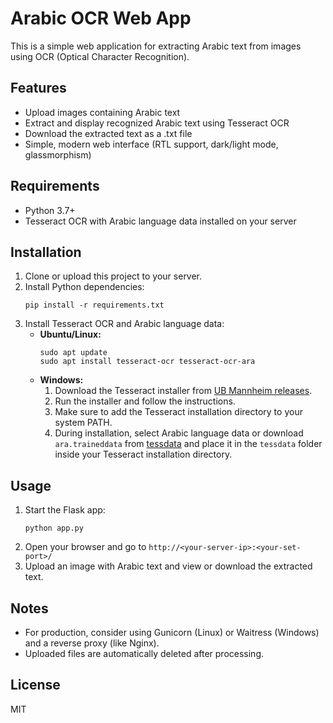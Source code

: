 # Arabic OCR Web App

This is a simple web application for extracting Arabic text from images using OCR (Optical Character Recognition).

## Features
- Upload images containing Arabic text
- Extract and display recognized Arabic text using Tesseract OCR
- Download the extracted text as a .txt file
- Simple, modern web interface (RTL support, dark/light mode, glassmorphism)

## Requirements
- Python 3.7+
- Tesseract OCR with Arabic language data installed on your server

## Installation
1. Clone or upload this project to your server.
2. Install Python dependencies:
   ```
   pip install -r requirements.txt
   ```
3. Install Tesseract OCR and Arabic language data:
   - **Ubuntu/Linux:**
     ```
     sudo apt update
     sudo apt install tesseract-ocr tesseract-ocr-ara
     ```
   - **Windows:**
     1. Download the Tesseract installer from [UB Mannheim releases](https://github.com/UB-Mannheim/tesseract/wiki).
     2. Run the installer and follow the instructions.
     3. Make sure to add the Tesseract installation directory to your system PATH.
     4. During installation, select Arabic language data or download `ara.traineddata` from [tessdata](https://github.com/tesseract-ocr/tessdata) and place it in the `tessdata` folder inside your Tesseract installation directory.

## Usage
1. Start the Flask app:
   ```
   python app.py
   ```
2. Open your browser and go to `http://<your-server-ip>:<your-set-port>/`
3. Upload an image with Arabic text and view or download the extracted text.

## Notes
- For production, consider using Gunicorn (Linux) or Waitress (Windows) and a reverse proxy (like Nginx).
- Uploaded files are automatically deleted after processing.

## License
MIT
